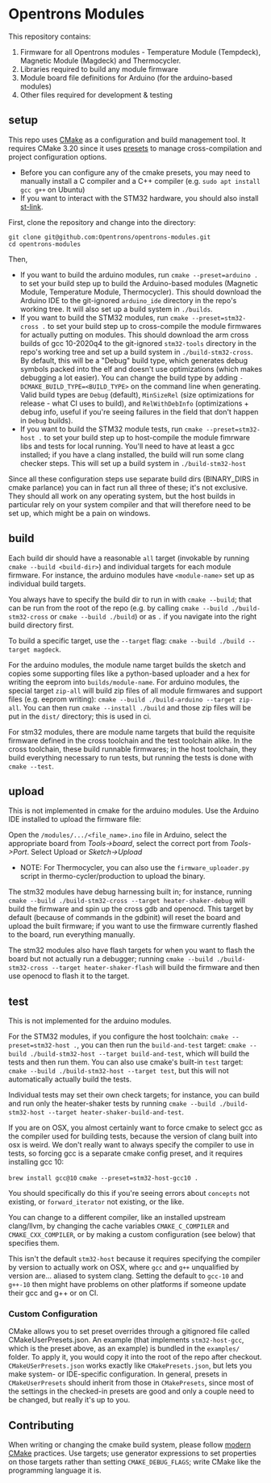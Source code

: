 # Opentrons Modules

This repository contains:
1. Firmware for all Opentrons modules - Temperature Module (Tempdeck),
Magnetic Module (Magdeck) and Thermocycler.
2. Libraries required to build any module firmware
3. Module board file definitions for Arduino (for the arduino-based modules)
4. Other files required for development & testing

## setup

This repo uses [CMake](https://cmake.org) as a configuration and build management tool. It requires
CMake 3.20 since it uses [presets](https://cmake.org/cmake/help/latest/manual/cmake-presets.7.html)
to manage cross-compilation and project configuration options. 
- Before you can configure any of the cmake presets, you may need to manually install a C compiler and a C++ compiler (e.g. `sudo apt install gcc g++` on Ubuntu)
- If you want to interact with the STM32 hardware, you should also install [st-link](https://github.com/stlink-org/stlink). 

First, clone the repository and change into the directory:

```
git clone git@github.com:Opentrons/opentrons-modules.git
cd opentrons-modules
```

Then,
- If you want to build the arduino modules, run `cmake --preset=arduino .` to set your build step up to build the Arduino-based modules (Magnetic Module, Temperature Module, Thermocycler). This should download the Arduino IDE to the git-ignored `arduino_ide` directory in the repo's working tree. It will also set up a build system in `./builds`.
- If you want to build the STM32 modules, run `cmake --preset=stm32-cross .` to set your build step up to cross-compile the module firmwares for actually putting on modules. This should download the arm cross builds of gcc 10-2020q4 to the git-ignored `stm32-tools` directory in the repo's working tree and set up a build system in `./build-stm32-cross`. By default, this will be a "Debug" build type, which generates debug symbols packed into the elf and doesn't use optimizations (which makes debugging a lot easier). You can change the build type by adding `-DCMAKE_BUILD_TYPE=<BUILD_TYPE>` on the command line when generating. Valid build types are `Debug` (default), `MinSizeRel` (size optimizations for release - what CI uses to build), and `RelWithDebInfo` (optimizations + debug info, useful if you're seeing failures in the field that don't happen in `Debug` builds).
- If you want to build the STM32 module tests, run `cmake --preset=stm32-host .` to set your build step up to host-compile the module fimrware libs and tests for local running. You'll need to have at least a gcc installed; if you have a clang installed, the build will run some clang checker steps. This will set up a build system in `./build-stm32-host`

Since all these configuration steps use separate build dirs (BINARY_DIRS in cmake parlance) you can in fact run all three of these; it's not exclusive. They should all work on any operating system, but the host builds in particular rely on your system compiler and that will therefore need to be set up, which might be a pain on windows.

## build

Each build dir should have a reasonable `all` target (invokable by running `cmake --build <build-dir>`) and individual targets for each module firmware. For instance, the arduino modules have `<module-name>` set up as individual build targets. 

You always have to specify the build dir to run in with `cmake --build`; that can be run from the root of the repo (e.g. by calling `cmake --build ./build-stm32-cross` or `cmake --build ./build`) or as `.` if you navigate into the right build directory first.

To build a specific target, use the `--target` flag: `cmake --build ./build --target magdeck`.

For the arduino modules, the module name target builds the sketch and copies some supporting files like a python-based uploader and a hex for writing the eeprom into `builds/module-name`. For arduino modules, the special target `zip-all` will build zip files of all module firmwares and support files (e.g. eeprom writing): `cmake --build ./build-arduino --target zip-all`. You can then run `cmake --install ./build` and those zip files will be put in the `dist/` directory; this is used in ci.

For stm32 modules, there are module name targets that build the requisite firmware defined in the cross toolchain and the test toolchain alike. In the cross toolchain, these build runnable firmwares; in the host toolchain, they build everything necessary to run tests, but running the tests is done with `cmake --test`.


## upload

This is not implemented in cmake for the arduino modules. Use the Arduino IDE installed to upload the firmware file:

Open the `/modules/.../<file_name>.ino` file in Arduino, select the appropriate board from _Tools->board_,
 select the correct port from _Tools->Port_. Select Upload or _Sketch->Upload_

* NOTE: For Thermocycler, you can also use the `firmware_uploader.py` script in thermo-cycler/production to upload the binary.

The stm32 modules have debug harnessing built in; for instance, running `cmake --build ./build-stm32-cross --target heater-shaker-debug` will build the firmware and spin up the cross gdb and openocd. This target by default (because of commands in the gdbinit) will reset the board and upload the built firmware; if you want to use the firmware currently flashed to the board, run everything manually.

The stm32 modules also have flash targets for when you want to flash the board but not actually run a debugger; running `cmake --build ./build-stm32-cross --target heater-shaker-flash` will build the firmware and then use openocd to flash it to the target.


## test

This is not implemented for the arduino modules.

For the STM32 modules, if you configure the host toolchain: `cmake --preset=stm32-host .`, you can then run the `build-and-test` target: `cmake --build ./build-stm32-host --target build-and-test`, which will build the tests and then run them. You can also use cmake's built-in `test` target: `cmake --build ./build-stm32-host --target test`, but this will not automatically actually build the tests.

Individual tests may set their own check targets; for instance, you can build and run only the heater-shaker tests by running `cmake --build ./build-stm32-host --target heater-shaker-build-and-test`.

If you are on OSX, you almost certainly want to force cmake to select gcc as the compiler used for building tests, because the version of clang built into osx is weird. We don't really want to always specify the compiler to use in tests, so forcing gcc is a separate cmake config preset, and it requires installing gcc 10:

`brew install gcc@10`
`cmake --preset=stm32-host-gcc10 .`

You should specifically do this if you're seeing errors about `concepts` not existing, or `forward_iterator` not existing, or the like.

You can change to a different compiler, like an installed upstream clang/llvm, by changing the cache variables `CMAKE_C_COMPILER` and `CMAKE_CXX_COMPILER`, or by making a custom configuration (see below) that specifies them.

This isn't the default `stm32-host` because it requires specifying the compiler by version to actually work on OSX, where `gcc` and `g++` unqualified by version are... aliased to system clang. Setting the default to `gcc-10` and `g++-10` then might have problems on other platforms if someone update their gcc and g++ or on CI.


### Custom Configuration

CMake allows you to set preset overrides through a gitignored file called CMakeUserPresets.json. An example (that implements `stm32-host-gcc`, which is the preset above, as an example) is bundled in the `examples/` folder. To apply it, you would copy it into the root of the repo after checkout. `CMakeUSerPresets.json` works exactly like `CMakePresets.json`, but lets you make system- or IDE-specific configuration. In general, presets in `CMakeUserPresets` should inherit from those in `CMakePresets`, since most of the settings in the checked-in presets are good and only a couple need to be changed, but really it's up to you.


## Contributing

When writing or changing the cmake build system, please follow [modern CMake](https://cliutils.gitlab.io/modern-cmake) practices. Use targets; use generator expressions to set properties on those targets rather than setting ``CMAKE_DEBUG_FLAGS``; write CMake like the programming language it is.
